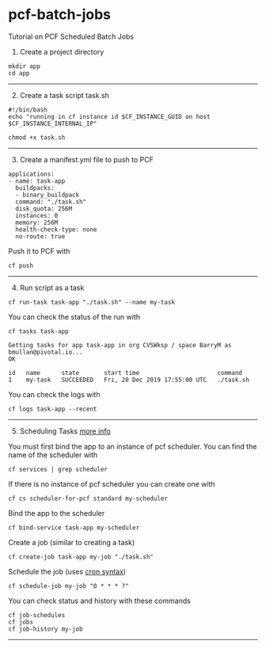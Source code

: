 # pcf-batch-jobs
Tutorial on PCF Scheduled Batch Jobs


1) Create a project directory
```
mkdir app
cd app
```
---
2) Create a task script
task.sh
```
#!/bin/bash
echo "running in cf instance id $CF_INSTANCE_GUID on host $CF_INSTANCE_INTERNAL_IP"
```

```
chmod +x task.sh
```
---
3) Create a manifest.yml file to push to PCF

```
applications:
- name: task-app
  buildpacks:
  - binary_buildpack
  command: "./task.sh"
  disk_quota: 256M
  instances: 0
  memory: 256M
  health-check-type: none
  no-route: true
  ```
Push it to PCF with 
```
cf push
```
---
4) Run script as a task

```
cf run-task task-app "./task.sh" --name my-task
```

You can check the status of the run with 
```
cf tasks task-app

Getting tasks for app task-app in org CVSWksp / space BarryM as bmullan@pivotal.io...
OK

id   name      state       start time                      command
1    my-task   SUCCEEDED   Fri, 20 Dec 2019 17:55:00 UTC   ./task.sh
```
You can check the logs with 
```
cf logs task-app --recent
```
---
5) Scheduling Tasks [more info](https://docs.pivotal.io/scheduler/1-2/using-jobs.html)

You must first bind the app to an instance of pcf scheduler. You can find the name of the scheduler with 
```
cf services | grep scheduler
```
If there is no instance of pcf scheduler you can create one with 
```
cf cs scheduler-for-pcf standard my-scheduler
```

Bind the app to the scheduler
```
cf bind-service task-app my-scheduler
```

Create a job (similar to creating a task)
```
cf create-job task-app my-job "./task.sh"
```

Schedule the job (uses [cron syntax](https://docs.pivotal.io/scheduler/1-2/syntax.html))
```
cf schedule-job my-job "0 * * * ?"
```

You can check status and history with these commands
```
cf job-schedules
cf jobs
cf job-history my-job
```

---






  

